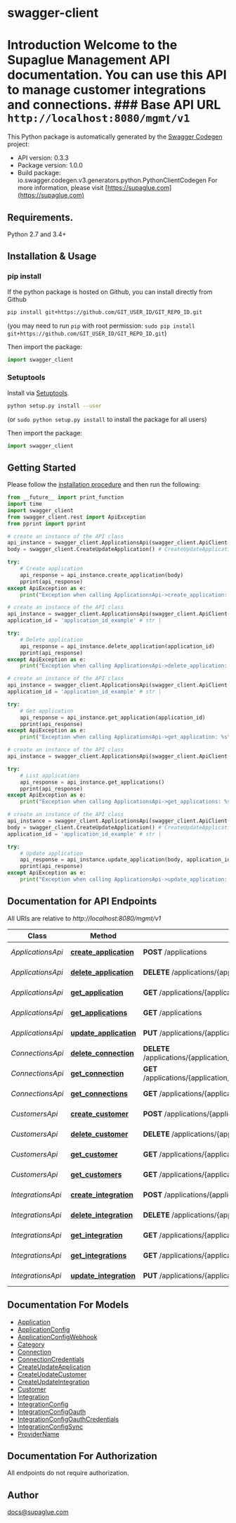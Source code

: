 # swagger-client
# Introduction  Welcome to the Supaglue Management API documentation. You can use this API to manage customer integrations and connections.  ### Base API URL  ``` http://localhost:8080/mgmt/v1 ``` 

This Python package is automatically generated by the [Swagger Codegen](https://github.com/swagger-api/swagger-codegen) project:

- API version: 0.3.3
- Package version: 1.0.0
- Build package: io.swagger.codegen.v3.generators.python.PythonClientCodegen
For more information, please visit [https://supaglue.com](https://supaglue.com)

## Requirements.

Python 2.7 and 3.4+

## Installation & Usage
### pip install

If the python package is hosted on Github, you can install directly from Github

```sh
pip install git+https://github.com/GIT_USER_ID/GIT_REPO_ID.git
```
(you may need to run `pip` with root permission: `sudo pip install git+https://github.com/GIT_USER_ID/GIT_REPO_ID.git`)

Then import the package:
```python
import swagger_client 
```

### Setuptools

Install via [Setuptools](http://pypi.python.org/pypi/setuptools).

```sh
python setup.py install --user
```
(or `sudo python setup.py install` to install the package for all users)

Then import the package:
```python
import swagger_client
```

## Getting Started

Please follow the [installation procedure](#installation--usage) and then run the following:

```python
from __future__ import print_function
import time
import swagger_client
from swagger_client.rest import ApiException
from pprint import pprint

# create an instance of the API class
api_instance = swagger_client.ApplicationsApi(swagger_client.ApiClient(configuration))
body = swagger_client.CreateUpdateApplication() # CreateUpdateApplication | 

try:
    # Create application
    api_response = api_instance.create_application(body)
    pprint(api_response)
except ApiException as e:
    print("Exception when calling ApplicationsApi->create_application: %s\n" % e)

# create an instance of the API class
api_instance = swagger_client.ApplicationsApi(swagger_client.ApiClient(configuration))
application_id = 'application_id_example' # str | 

try:
    # Delete application
    api_response = api_instance.delete_application(application_id)
    pprint(api_response)
except ApiException as e:
    print("Exception when calling ApplicationsApi->delete_application: %s\n" % e)

# create an instance of the API class
api_instance = swagger_client.ApplicationsApi(swagger_client.ApiClient(configuration))
application_id = 'application_id_example' # str | 

try:
    # Get application
    api_response = api_instance.get_application(application_id)
    pprint(api_response)
except ApiException as e:
    print("Exception when calling ApplicationsApi->get_application: %s\n" % e)

# create an instance of the API class
api_instance = swagger_client.ApplicationsApi(swagger_client.ApiClient(configuration))

try:
    # List applications
    api_response = api_instance.get_applications()
    pprint(api_response)
except ApiException as e:
    print("Exception when calling ApplicationsApi->get_applications: %s\n" % e)

# create an instance of the API class
api_instance = swagger_client.ApplicationsApi(swagger_client.ApiClient(configuration))
body = swagger_client.CreateUpdateApplication() # CreateUpdateApplication | 
application_id = 'application_id_example' # str | 

try:
    # Update application
    api_response = api_instance.update_application(body, application_id)
    pprint(api_response)
except ApiException as e:
    print("Exception when calling ApplicationsApi->update_application: %s\n" % e)
```

## Documentation for API Endpoints

All URIs are relative to *http://localhost:8080/mgmt/v1*

Class | Method | HTTP request | Description
------------ | ------------- | ------------- | -------------
*ApplicationsApi* | [**create_application**](docs/ApplicationsApi.md#create_application) | **POST** /applications | Create application
*ApplicationsApi* | [**delete_application**](docs/ApplicationsApi.md#delete_application) | **DELETE** /applications/{application_id} | Delete application
*ApplicationsApi* | [**get_application**](docs/ApplicationsApi.md#get_application) | **GET** /applications/{application_id} | Get application
*ApplicationsApi* | [**get_applications**](docs/ApplicationsApi.md#get_applications) | **GET** /applications | List applications
*ApplicationsApi* | [**update_application**](docs/ApplicationsApi.md#update_application) | **PUT** /applications/{application_id} | Update application
*ConnectionsApi* | [**delete_connection**](docs/ConnectionsApi.md#delete_connection) | **DELETE** /applications/{application_id}/customers/{customer_id}/connections/{connection_id} | Delete connection
*ConnectionsApi* | [**get_connection**](docs/ConnectionsApi.md#get_connection) | **GET** /applications/{application_id}/customers/{customer_id}/connections/{connection_id} | Get connection
*ConnectionsApi* | [**get_connections**](docs/ConnectionsApi.md#get_connections) | **GET** /applications/{application_id}/customers/{customer_id}/connections | List connections
*CustomersApi* | [**create_customer**](docs/CustomersApi.md#create_customer) | **POST** /applications/{application_id}/customers | Create customer
*CustomersApi* | [**delete_customer**](docs/CustomersApi.md#delete_customer) | **DELETE** /applications/{application_id}/customers/{customer_id} | Delete customer
*CustomersApi* | [**get_customer**](docs/CustomersApi.md#get_customer) | **GET** /applications/{application_id}/customers/{customer_id} | Get customer
*CustomersApi* | [**get_customers**](docs/CustomersApi.md#get_customers) | **GET** /applications/{application_id}/customers | List customers
*IntegrationsApi* | [**create_integration**](docs/IntegrationsApi.md#create_integration) | **POST** /applications/{application_id}/integrations | Create integration
*IntegrationsApi* | [**delete_integration**](docs/IntegrationsApi.md#delete_integration) | **DELETE** /applications/{application_id}/integrations/{integration_id} | Delete integration
*IntegrationsApi* | [**get_integration**](docs/IntegrationsApi.md#get_integration) | **GET** /applications/{application_id}/integrations/{integration_id} | Get integration
*IntegrationsApi* | [**get_integrations**](docs/IntegrationsApi.md#get_integrations) | **GET** /applications/{application_id}/integrations | List integrations
*IntegrationsApi* | [**update_integration**](docs/IntegrationsApi.md#update_integration) | **PUT** /applications/{application_id}/integrations/{integration_id} | Update integration

## Documentation For Models

 - [Application](docs/Application.md)
 - [ApplicationConfig](docs/ApplicationConfig.md)
 - [ApplicationConfigWebhook](docs/ApplicationConfigWebhook.md)
 - [Category](docs/Category.md)
 - [Connection](docs/Connection.md)
 - [ConnectionCredentials](docs/ConnectionCredentials.md)
 - [CreateUpdateApplication](docs/CreateUpdateApplication.md)
 - [CreateUpdateCustomer](docs/CreateUpdateCustomer.md)
 - [CreateUpdateIntegration](docs/CreateUpdateIntegration.md)
 - [Customer](docs/Customer.md)
 - [Integration](docs/Integration.md)
 - [IntegrationConfig](docs/IntegrationConfig.md)
 - [IntegrationConfigOauth](docs/IntegrationConfigOauth.md)
 - [IntegrationConfigOauthCredentials](docs/IntegrationConfigOauthCredentials.md)
 - [IntegrationConfigSync](docs/IntegrationConfigSync.md)
 - [ProviderName](docs/ProviderName.md)

## Documentation For Authorization

 All endpoints do not require authorization.


## Author

docs@supaglue.com
